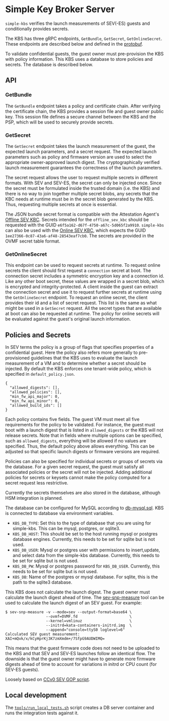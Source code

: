 # Simple Key Broker Server

`simple-kbs` verifies the launch measurements of SEV(-ES) guests and conditionally provides secrets.

The KBS has three gRPC endpoints, `GetBundle`, `GetSecret`, `GetOnlineSecret`.
These endpoints are described below and defined in the [protobuf](src/grpc/proto/keybroker.proto).

To validate confidential guests, the guest owner must pre-provision the KBS
with policy information. This KBS uses a database to store policies and secrets.
The database is described below.

## API

### GetBundle
The `GetBundle` endpoint takes a policy and certificate chain.
After verifying the certificate chain, the KBS provides a session file and guest owner public key.
This session file defines a secure channel between the KBS and the PSP, which will be used to securely provide secrets.

### GetSecret
The `GetSecret` endpoint takes the launch measurement of the guest, the expected launch parameters, and a secret request.
The expected launch parameters such as policy and firmware version are used to select the appropriate owner-approved launch digest.
The cryptographically verified launch measurement guarantees the correctness of the launch parameters.

The secret request allows the user to request multiple secrets in different formats.
With SEV and SEV-ES, the secret can only be injected once.
Since the secret must be formulated inside the trusted domain (i.e. the KBS) and there is no way to join together multiple secret blobs, any secrets that the KBC needs at runtime must be in the secret blob generated by the KBS.
Thus, requesting multiple secrets at once is essential.

The JSON bundle secret format is compatible with the Attestation Agent's [Offline SEV KBC](https://github.com/confidential-containers/attestation-agent/blob/main/src/kbc_modules/offline_sev_kbc/README.md).
Secrets intended for the `offline_sev_kbc` should be requested with the GUID `e6f5a162-d67f-4750-a67c-5d065f2a9910`.
`simple-kbs` can also be used with the [Online SEV KBC](https://github.com/confidential-containers/attestation-agent/blob/main/src/kbc_modules/online_sev_kbc/README.md), which expects the GUID `1ee27366-0c87-43a6-af48-28543eaf7cb0`.
The secrets are provided in the OVMF secret table format.

### GetOnlineSecret

This endpoint can be used to request secrets at runtime.
To request online secrets the client should first request a `connection` secret at boot.
The connection secret includes a symmetric encryption key and a connection id.
Like any other boot secret, these values are wrapped in a secret blob, which is encrypted and integrity-protected.
A client inside the guest can extract the connection secret and use it to request further secrets at runtime using the `GetOnlineSecret` endpoint.
To request an online secret, the client provides their id and a list of secret request.
This list is the same as what might be used in a `GetSecret` request.
All the secret types that are available at boot can also be requested at runtime.
The policy for online secrets will be evaluated against the guest's original launch information.


## Policies and Secrets

In SEV terms the policy is a group of flags that specifies properties of a confidential guest.
Here the policy also refers more generally to pre-provisioned guidelines that the KBS uses to evaluate the launch measurement of a VM and to determine whether a secret should be injected.
By default the KBS enforces one tenant-wide policy, which is specified in `default_policy.json`.
```
{
  "allowed_digests": [],
  "allowed_policies": [],
  "min_fw_api_major": 0,
  "min_fw_api_minor": 0,
  "allowed_build_ids": []
}
```
Each policy contains five fields.
The guest VM must meet all five requirements for the policy to be validated.
For instance, the guest must boot with a launch digest that is listed in `allowed_digests` or the KBS will not release secrets.
Note that in fields where multiple options can be specified, such as `allowed_digests`, everything will be allowed if no values are specified.
Thus, the default policy above allows everything.
This can be adjusted so that specific launch digests or firmware versions are required.

Policies can also be specified for individual secrets or groups of secrets via the database.
For a given secret request, the guest must satisfy all associated policies or the secret will not be injected.
Adding additional policies for secrets or keysets cannot make the policy computed for a secret request less restrictive.

Currently the secrets themselves are also stored in the database, although HSM integration is planned.

The database can be configured for MySQL according to [db-mysql.sql](./db-mysql.sql).
KBS is connected to database via environment variables.
* `KBS_DB_TYPE`: Set this to the type of database that you are using for simple-kbs.  This can be mysql, postgres, or sqlite3.
* `KBS_DB_HOST`: This should be set to the host running mysql or postgres database engines. Currently, this needs to be set for sqlite but is not used.
* `KBS_DB_USER`: Mysql or postgres user with permissions to insert,update, and select data from the simple-kbs database. Currently, this needs to be set for sqlite but is not used.
* `KBS_DB_PW`: Mysql or postgres password for `KBS_DB_USER`.  Currently, this needs to be set for sqlite but is not used.
* `KBS_DB`: Name of the postgres or mysql database.  For sqlite, this is the path to the sqlite3 database.

This KBS does not calculate the launch digest. The guest owner must calculate the launch digest ahead of time.
The [sev-snp-measure](https://github.com/IBM/sev-snp-measure) tool can be used to calculate the launch digest of an SEV guest. For example:

    $ sev-snp-measure -v --mode=sev --output-format=base64 \
                      --ovmf=OVMF.fd                       \
                      --kernel=vmlinuz                     \
                      --initrd=kata-containers-initrd.img  \
                      --append="console=ttyS0 loglevel=6"
    Calculated SEV guest measurement: XAI+mQvk/x/kCyHprKj3K7zmXmdm+/7SfpG9AUDWIMQ=

This means that the guest firmware code does not need to be uploaded to the KBS and that SEV and SEV-ES launches follow an identical flow.
The downside is that the guest owner might have to generate more firmware digests ahead of time to account for variations in initrd or CPU count (for SEV-ES guests).

Loosely based on [CCv0 SEV GOP script](https://github.com/confidential-containers-demo/scripts/tree/main/guest-owner-proxy).

## Local development

The [`tools/run_local_tests.sh`](tools/run_local_tests.sh) script creates a DB
server container and runs the integration tests against it.
